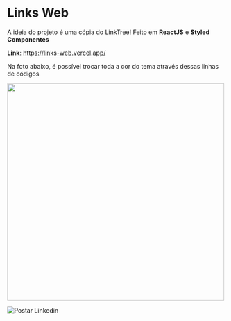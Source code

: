 # Links Web

A ideia do projeto é uma cópia do LinkTree! 
Feito em **ReactJS** e **Styled Componentes**

**Link**: https://links-web.vercel.app/

Na foto abaixo, é possível trocar toda a cor do tema através dessas linhas de códigos

<img src='https://github.com/NicolasLimaDEV/LinksWeb/assets/91435296/f15cb48a-8b90-4090-819b-4156c3b3bb3d' width='500' />

![Postar Linkedin](https://github.com/NicolasLimaDEV/LinksWeb/assets/91435296/f15cb48a-8b90-4090-819b-4156c3b3bb3d)


